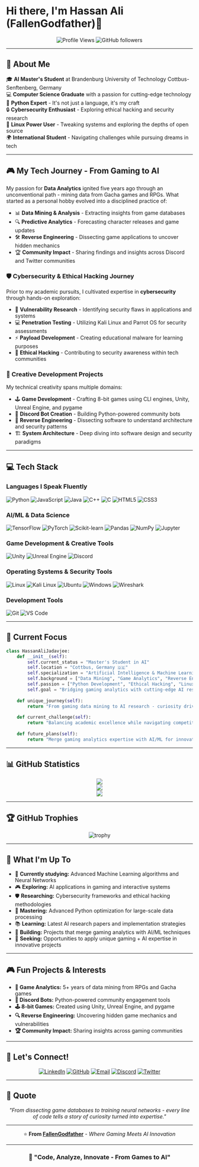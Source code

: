 # Hi there, I'm Hassan Ali (FallenGodfather)👋

<div align="center">

![Profile Views](https://komarev.com/ghpvc/?username=FallenGodfather&color=blueviolet&style=flat-square)
![GitHub followers](https://img.shields.io/github/followers/FallenGodfather?style=social)

</div>

---

## 🚀 About Me

🎓 **AI Master's Student** at Brandenburg University of Technology Cottbus-Senftenberg, Germany  
💻 **Computer Science Graduate** with a passion for cutting-edge technology  
🐍 **Python Expert** - It's not just a language, it's my craft  
🔒 **Cybersecurity Enthusiast** - Exploring ethical hacking and security research  
🐧 **Linux Power User** - Tweaking systems and exploring the depths of open source  
🌍 **International Student** - Navigating challenges while pursuing dreams in tech  

---

## 🎮 My Tech Journey - From Gaming to AI

My passion for **Data Analytics** ignited five years ago through an unconventional path - mining data from Gacha games and RPGs. What started as a personal hobby evolved into a disciplined practice of:

- 📊 **Data Mining & Analysis** - Extracting insights from game databases
- 🔍 **Predictive Analytics** - Forecasting character releases and game updates
- 🛠️ **Reverse Engineering** - Dissecting game applications to uncover hidden mechanics
- 🏆 **Community Impact** - Sharing findings and insights across Discord and Twitter communities

### 🛡️ Cybersecurity & Ethical Hacking Journey

Prior to my academic pursuits, I cultivated expertise in **cybersecurity** through hands-on exploration:

- 🔐 **Vulnerability Research** - Identifying security flaws in applications and systems
- 💻 **Penetration Testing** - Utilizing Kali Linux and Parrot OS for security assessments
- ⚡ **Payload Development** - Creating educational malware for learning purposes
- 🎯 **Ethical Hacking** - Contributing to security awareness within tech communities

### 🎨 Creative Development Projects

My technical creativity spans multiple domains:

- 🕹️ **Game Development** - Crafting 8-bit games using CLI engines, Unity, Unreal Engine, and pygame
- 🤖 **Discord Bot Creation** - Building Python-powered community bots
- 🔧 **Reverse Engineering** - Dissecting software to understand architecture and security patterns
- 🏗️ **System Architecture** - Deep diving into software design and security paradigms

---

## 💻 Tech Stack

### Languages I Speak Fluently
![Python](https://img.shields.io/badge/Python-3776AB?style=for-the-badge&logo=python&logoColor=white)
![JavaScript](https://img.shields.io/badge/JavaScript-F7DF1E?style=for-the-badge&logo=javascript&logoColor=black)
![Java](https://img.shields.io/badge/Java-ED8B00?style=for-the-badge&logo=openjdk&logoColor=white)
![C++](https://img.shields.io/badge/C++-00599C?style=for-the-badge&logo=cplusplus&logoColor=white)
![C](https://img.shields.io/badge/C-00599C?style=for-the-badge&logo=c&logoColor=white)
![HTML5](https://img.shields.io/badge/HTML5-E34F26?style=for-the-badge&logo=html5&logoColor=white)
![CSS3](https://img.shields.io/badge/CSS3-1572B6?style=for-the-badge&logo=css3&logoColor=white)

### AI/ML & Data Science
![TensorFlow](https://img.shields.io/badge/TensorFlow-FF6F00?style=for-the-badge&logo=tensorflow&logoColor=white)
![PyTorch](https://img.shields.io/badge/PyTorch-EE4C2C?style=for-the-badge&logo=pytorch&logoColor=white)
![Scikit-learn](https://img.shields.io/badge/scikit--learn-F7931E?style=for-the-badge&logo=scikit-learn&logoColor=white)
![Pandas](https://img.shields.io/badge/pandas-150458?style=for-the-badge&logo=pandas&logoColor=white)
![NumPy](https://img.shields.io/badge/numpy-013243?style=for-the-badge&logo=numpy&logoColor=white)
![Jupyter](https://img.shields.io/badge/Jupyter-F37626?style=for-the-badge&logo=jupyter&logoColor=white)

### Game Development & Creative Tools
![Unity](https://img.shields.io/badge/Unity-100000?style=for-the-badge&logo=unity&logoColor=white)
![Unreal Engine](https://img.shields.io/badge/unrealengine-313131?style=for-the-badge&logo=unrealengine&logoColor=white)
![Discord](https://img.shields.io/badge/Discord-7289DA?style=for-the-badge&logo=discord&logoColor=white)

### Operating Systems & Security Tools
![Linux](https://img.shields.io/badge/Linux-FCC624?style=for-the-badge&logo=linux&logoColor=black)
![Kali Linux](https://img.shields.io/badge/Kali%20Linux-557C94?style=for-the-badge&logo=kalilinux&logoColor=white)
![Ubuntu](https://img.shields.io/badge/Ubuntu-E95420?style=for-the-badge&logo=ubuntu&logoColor=white)
![Windows](https://img.shields.io/badge/Windows-0078D6?style=for-the-badge&logo=windows&logoColor=white)
![Wireshark](https://img.shields.io/badge/Wireshark-1679A7?style=for-the-badge&logo=wireshark&logoColor=white)

### Development Tools
![Git](https://img.shields.io/badge/Git-F05032?style=for-the-badge&logo=git&logoColor=white)
![VS Code](https://img.shields.io/badge/VS%20Code-007ACC?style=for-the-badge&logo=visual-studio-code&logoColor=white)

---

## 🎯 Current Focus

```python
class HassanAliJadavjee:
    def __init__(self):
        self.current_status = "Master's Student in AI"
        self.location = "Cottbus, Germany 🇩🇪"
        self.specialization = "Artificial Intelligence & Machine Learning"
        self.background = ["Data Mining", "Game Analytics", "Reverse Engineering", "Cybersecurity"]
        self.passion = ["Python Development", "Ethical Hacking", "Linux Systems", "Game Dev"]
        self.goal = "Bridging gaming analytics with cutting-edge AI research"
        
    def unique_journey(self):
        return "From gaming data mining to AI research - curiosity drives innovation"
        
    def current_challenge(self):
        return "Balancing academic excellence while navigating competitive job market"
        
    def future_plans(self):
        return "Merge gaming analytics expertise with AI/ML for innovative solutions"
```

---

## 📊 GitHub Statistics

<div align="center">

![](https://github-readme-stats.vercel.app/api?username=FallenGodfather&theme=github_dark_dimmed&hide_border=false&include_all_commits=true&count_private=true)<br/>
![](https://nirzak-streak-stats.vercel.app/?user=FallenGodfather&theme=github_dark_dimmed&hide_border=false)<br/>
![](https://github-readme-stats.vercel.app/api/top-langs/?username=FallenGodfather&theme=github_dark_dimmed&hide_border=false&include_all_commits=true&count_private=true&layout=compact)

</div>

---

## 🏆 GitHub Trophies

<div align="center">

![trophy](https://github-profile-trophy.vercel.app/?username=FallenGodfather&theme=radical&no-frame=true&no-bg=true&margin-w=4)

</div>

---

## 🌱 What I'm Up To

- 🔬 **Currently studying:** Advanced Machine Learning algorithms and Neural Networks
- 🎮 **Exploring:** AI applications in gaming and interactive systems  
- 🛡️ **Researching:** Cybersecurity frameworks and ethical hacking methodologies  
- 🐍 **Mastering:** Advanced Python optimization for large-scale data processing
- 📚 **Learning:** Latest AI research papers and implementation strategies
- 🎯 **Building:** Projects that merge gaming analytics with AI/ML techniques
- 💼 **Seeking:** Opportunities to apply unique gaming + AI expertise in innovative projects

---

## 🎮 Fun Projects & Interests

- **🎲 Game Analytics:** 5+ years of data mining from RPGs and Gacha games
- **🤖 Discord Bots:** Python-powered community engagement tools  
- **🕹️ 8-bit Games:** Created using Unity, Unreal Engine, and pygame
- **🔍 Reverse Engineering:** Uncovering hidden game mechanics and vulnerabilities
- **🏆 Community Impact:** Sharing insights across gaming communities

---

## 🤝 Let's Connect!

<div align="center">

[![LinkedIn](https://img.shields.io/badge/LinkedIn-0077B5?style=for-the-badge&logo=linkedin&logoColor=white)](https://linkedin.com/in/hassan-ali-jadavjee)
[![GitHub](https://img.shields.io/badge/GitHub-100000?style=for-the-badge&logo=github&logoColor=white)](https://github.com/FallenGodfather)
[![Email](https://img.shields.io/badge/Email-D14836?style=for-the-badge&logo=gmail&logoColor=white)](mailto:hassanalijadavjee.work@gmail.com)
[![Discord](https://img.shields.io/badge/Discord-7289DA?style=for-the-badge&logo=discord&logoColor=white)](https://discord.gg/yourdiscord)
[![Twitter](https://img.shields.io/badge/Twitter-1DA1F2?style=for-the-badge&logo=twitter&logoColor=white)](https://twitter.com/yourhandle)

</div>

---

## 📝 Quote

<div align="center">

*"From dissecting game databases to training neural networks - every line of code tells a story of curiosity turned into expertise."*

---

⭐ **From [FallenGodfather](https://github.com/FallenGodfather)** - *Where Gaming Meets AI Innovation*

</div>

---

<div align="center">

### 🚀 "Code, Analyze, Innovate - From Games to AI"

</div>
